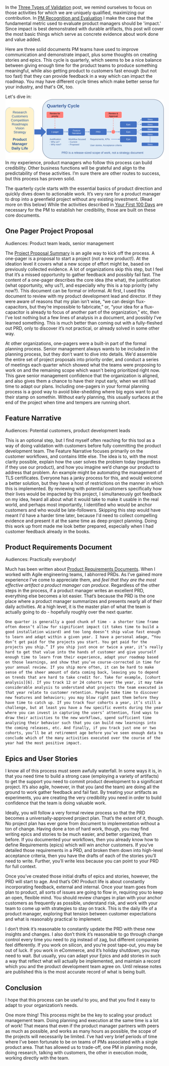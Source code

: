 In the [Three Types of Validation][1] post, we remind ourselves to focus on those activities for which we are uniquely qualified, maximizing our contribution. In [PM Recognition and Evaluation][2] I make the case that the fundamental metric used to evaluate product managers should be 'impact.' Since impact is best demonstrated with durable artifacts, this post will cover the most basic things which serve as concrete evidence about work done and value added.

Here are three solid documents PM teams have used to improve communication and demonstrate impact, plus some thoughts on creating stories and epics. This cycle is quarterly, which seems to be a nice balance between giving enough time for the product teams to produce something meaningful, while also getting product to customers fast enough (but not too fast) that they can provide feedback in a way which can impact the roadmap. You may have different cycle times which make better sense for your industry, and that's OK, too.

Let's dive in:
<a name="quarterly-cycle"></a>
![Quarterly Cycle][4]
In my experience, product managers who follow this process can build credibility. Other business functions will be grateful and align to the predictability of these activities. I’m sure there are other routes to success, but this process has proven solid.

The quarterly cycle starts with the essential basics of product direction and quickly dives down to actionable work. It’s very rare for a product manager to drop into a greenfield project without any existing investment. (Read more on this below) While the activities described in [Your First 100 Days][5] are necessary for the PM to establish her credibility, those are built on these core documents.

## One Pager Project Proposal

Audiences: Product team leads, senior management

The [Project Proposal Summary][3] is an agile way to kick off the process. A one-pager is a proposal to start a project (not a new product!). At the ideation level it covers what a new scope of effort might be, based on previously collected evidence. A lot of organizations skip this step, but I feel that it’s a missed opportunity to gather feedback and possibly fail fast. The content of a one-pager describes the core idea (the what), the justification (what opportunity, why us?), and especially why this is a top priority (why now?). This document can be formal or informal. At first, I used this document to review with my product development lead and director. If they were aware of reasons that my plan isn’t wise, “we can design flux-capacitors, but they’re impossible to fabricate,” or, “your idea for a flux-capacitor is already to focus of another part of the organization,” etc, then I’ve lost nothing but a few lines of analysis in a document, and possibly I’ve learned something. This is much better than coming out with a fully-fleshed out PRD, only to discover it’s not practical, or already solved in some other way.

At other organizations, one-pagers were a built-in part of the formal planning process. Senior management always wants to be included in the planning process, but they don’t want to dive into details. We'd assemble the entire set of project proposals into priority order, and conduct a series of meetings each quarter which showed what the teams were proposing to work on and the remaining scope which wasn't being prioritized right now. This gave senior management confidence that the organization is aligned, and also gives them a chance to have their input early, when we still had time to adapt our plans. Including one-pagers in your formal planning process is a good way to avoid bike-shedding where big egos want to put their stamp on somethin. Without early planning, this usually surfaces at the end of the project when time and tempers are running short.

## Feature Narrative

Audiences: Potential customers, product development leads

This is an optional step, but I find myself often reaching for this tool as a way of doing validation with customers before fully committing the product development team. The Feature Narrative focuses primarily on the customer workflows, and contains little else. The idea is to, with the most clarity possible, explain how the user solves the problem today (regardless if they use our product), and how you imagine we’d change our product to address that problem. An example might be automating the management of TLS certificates. Everyone has a janky process for this, and would welcome a better solution, but they have a host of restrictions on the manner in which this is implemented. By reviewing with potential customers specifically how their lives would be impacted by this project, I simultaneously got feedback on my idea, heard all about what it would take to make it usable in the real world, and perhaps most importantly, I identified who would be anchor customers and who would be late-followers. Skipping this step would have meant I'd have a harder time later, because I'd need to collect compelling evidence and present it at the same time as deep project planning. Doing this work up front made me look better prepared, especially when I had customer feedback already in the books.

## Product Requirements Document

Audiences: Practically everybody!

Much has been written about [Product Requirements Documents][6]. When I worked with Agile engineering teams, I abhorred PRDs. As I’ve gained more experience I’ve come to appreciate them, and _feel that they are the most effective artifact a product manager can produce_. Regardless of the other steps in the process, if a product manager writes an excellent PRD, everything else becomes a lot easier. That’s because the PRD is the one place where a product manager summarizes and presents nearly all of their daily activities. At a high level, it is the master plan of what the team is actually going to do - hopefully roughly over the next quarter.

    One quarter is generally a good chunk of time - a shorter time frame often doesn’t allow for significant impact (it takes time to build a good installation wizard) and too long doesn’t ship value fast enough to learn and adapt within a given year. I have a personal adage, “You don’t get paid for the projects you start. You get paid for the projects you ship.” If you ship just once or twice a year, it’s really hard to get that value into the hands of customer and give yourself enough time to learn from their experience, adapt your roadmap based on those learnings, and show that you’ve course-corrected in time for your annual review. If you ship more often, it can be hard to make sense of the sheer amount of data coming back, leaving you to depend on trends that are hard to take credit for. Take for example, [cohort analysis][6]. If you track 12 or 24 cohorts over the year, it may take considerable analysis to understand what projects the team executed in that year relate to customer retention. People take time to discover new features and behaviors; you may blow right past them before they have time to catch up. If you track four cohorts a year, it’s still a challenge, but at least you have a few specific events during the year where you can invest in capturing the users’ attention, find ways to draw their activities to the new workflows, spend sufficient time analyzing their behavior such that you can build new learnings into the coming releases, etc. And finally, if you track just one or two cohorts, you’ll be at retirement age before you’ve seen enough data to conclude which of the many activities executed over the course of the year had the most positive impact.

## Epics and User Stories
I know all of this process must seem awfully waterfall. In some ways it is, in that you need time to build a strong case (employing a variety of artifacts) to get the support you need to commit product development to a significant project. It’s also agile, however, in that you (and the team) are doing all the ground to work gather feedback and fail fast. By treating your artifacts as experiments, you are creating the very credibility you need in order to build confidence that the team is doing valuable work.

Ideally, you will follow a very formal review process so that the PRD becomes a universally-approved project plan. That’s the extent of it, though. No project plan has ever gone from document to implementation without a ton of change. Having done a ton of hard work, though, you may find writing epics and stories to be much easier, and better organized, than before. If you documented your workflows, then you already know how to define Requirements (epics) which will win anchor customers. If you’ve detailed those requirements in a PRD, and broken them down into high-level acceptance criteria, then you have the drafts of each of the stories you’ll need to write. Further, you’ll write less because you can point to your PRD for full context.

Once you’ve created those initial drafts of epics and stories, however, the PRD will start to age. And that’s OK! Product life is about constantly incorporating feedback, external and internal. Once your team goes from plan to product, all sorts of issues are going to flow in, requiring you to keep an open, flexible mind. You should review changes in plan with your anchor customers as frequently as possible, understand risk, and work with your team to come up with strategies to stay on track. This is the daily life of a product manager, exploring that tension between customer expectations and what is reasonably practical to implement.

I don’t think it’s reasonable to constantly update the PRD with these new insights and changes. I also don’t think it’s reasonable to go through change control every time you need to zig instead of zag, but different companies feel differently. If you work on silicon, and you’re post tape-out, you may be out of luck. If you work in eCommerce, and it’s holiday shutdown, you may need to wait. But usually, you can adapt your Epics and add stories in such a way that reflect what will actually be implemented, and maintain a record which you and the product development team agree on. Until release notes are published this is the most accurate record of what is being built.

## Conclusion
I hope that this process can be useful to you, and that you find it easy to adapt to your organization’s needs.

One more thing! This process might be the key to scaling your product management team. Doing planning and execution at the same time is a lot of work! That means that even if the product manager partners with peers as much as possible, and works as many hours as possible, the scope of the projects will necessarily be limited. I’ve had very brief periods of time where I’ve been fortunate to be on teams of PMs associated with a single product area. That has allowed us to trade-off, one PM in planning mode, doing research, talking with customers, the other in execution mode, working directly with the team.

[1]:	Three-Types-of-Validation.md "Three Types of Validation"
[2]:    PM-Recognition-and-Evaluation.md "PM Recognition and Evaluation"
[3]:    https://docs.google.com/document/d/1erAowV5wUCiUq2j6Dl4wHKUCnVc7ghXQ2qpF9bntvC0/edit?usp=drive_link "1-page Project Proposal Summary Template"
[4]:	https://raw.githubusercontent.com/pm-practices/pm-blog/refs/heads/main/images/pm-quarterly-life.svg "Quarterly Cycle"
[5]:	Your-First-100-days.md "Your First 100 Days"
[6]:  https://en.wikipedia.org/wiki/Cohort_analysis "Cohort analysis (Wikipedia)"
[7]:    https://docs.google.com/document/d/1h4CbU8Ob9E_vPwjyMJVEUVi0RlzUhz5MIdnScJGrL0g/edit?usp=drive_link "Product Requirements Document Template"
